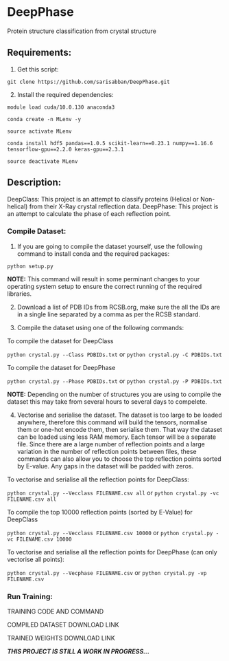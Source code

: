 # DeepPhase
 Protein structure classification from crystal structure

## Requirements:
1. Get this script:

`git clone https://github.com/sarisabban/DeepPhase.git`

2. Install the required dependencies:

`module load cuda/10.0.130 anaconda3`

`conda create -n MLenv -y`

`source activate MLenv`

`conda install hdf5 pandas==1.0.5 scikit-learn==0.23.1 numpy==1.16.6 tensorflow-gpu==2.2.0 keras-gpu==2.3.1`

`source deactivate MLenv`

## Description:
DeepClass: This project is an attempt to classify proteins (Helical or Non-helical) from their X-Ray crystal reflection data.
DeepPhase: This project is an attempt to calculate the phase of each reflection point.

### Compile Dataset:
1. If you are going to compile the dataset yourself, use the following command to install conda and the required packages:

`python setup.py`

**NOTE:** This command will result in some perminant changes to your operating system setup to ensure the correct running of the required libraries.

2. Download a list of PDB IDs from RCSB.org, make sure the all the IDs are in a single line separated by a comma as per the RCSB standard.

3. Compile the dataset using one of the following commands:

To compile the dataset for DeepClass

`python crystal.py --Class PDBIDs.txt` or `python crystal.py -C PDBIDs.txt`

To compile the dataset for DeepPhase

`python crystal.py --Phase PDBIDs.txt` or `python crystal.py -P PDBIDs.txt`

**NOTE:** Depending on the number of structures you are using to compile the dataset this may take from several hours to several days to compelete.

4. Vectorise and serialise the dataset. The dataset is too large to be loaded anywhere, therefore this command will build the tensors, normalise them or one-hot encode them, then serialise them. That way the dataset can be loaded using less RAM memory. Each tensor will be a separate file. Since there are a large number of reflection points and a large variation in the number of reflection points between files, these commands can also allow you to choose the top reflection points sorted by E-value. Any gaps in the dataset will be padded with zeros.

To vectorise and serialise all the reflection points for DeepClass:

`python crystal.py --Vecclass FILENAME.csv all` or `python crystal.py -vc FILENAME.csv all`

To compile the top 10000 reflection points (sorted by E-Value) for DeepClass

`python crystal.py --Vecclass FILENAME.csv 10000` or `python crystal.py -vc FILENAME.csv 10000`

To vectorise and serialise all the reflection points for DeepPhase (can only vectorise all points):

`python crystal.py --Vecphase FILENAME.csv` or `python crystal.py -vp FILENAME.csv`

### Run Training:

TRAINING CODE AND COMMAND

COMPILED DATASET DOWNLOAD LINK

TRAINED WEIGHTS DOWNLOAD LINK

***THIS PROJECT IS STILL A WORK IN PROGRESS...***
